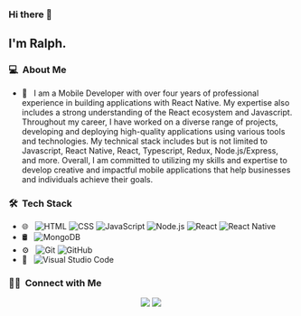 ### Hi there 👋

<h2>I'm Ralph.</h2>

<h3> 💻 &nbsp;About Me </h3>

- 🤔 &nbsp; I am a Mobile Developer with over four years of professional experience in building applications with React Native. My expertise also includes a strong understanding of the React ecosystem and Javascript.
Throughout my career, I have worked on a diverse range of projects, developing and deploying high-quality applications using various tools and technologies. My technical stack includes but is not limited to Javascript, React Native, React, Typescript, Redux, Node.js/Express, and more.
Overall, I am committed to utilizing my skills and expertise to develop creative and impactful mobile applications that help businesses and individuals achieve their goals.

<h3> 🛠 &nbsp;Tech Stack</h3>

- 🌐 &nbsp;
  ![HTML](https://img.shields.io/badge/-HTML-333333?style=flat&logo=HTML5)
  ![CSS](https://img.shields.io/badge/-CSS-333333?style=flat&logo=CSS3&logoColor=1572B6)
  ![JavaScript](https://img.shields.io/badge/-JavaScript-333333?style=flat&logo=javascript)
  ![Node.js](https://img.shields.io/badge/-Node.js-333333?style=flat&logo=node.js)
  ![React](https://img.shields.io/badge/-React-333333?style=flat&logo=react)
  ![React Native](https://img.shields.io/badge/-React_native-333333?style=flat&logo=react)
- 🛢 &nbsp;
  ![MongoDB](https://img.shields.io/badge/-MongoDB-333333?style=flat&logo=mongodb)
- ⚙️ &nbsp;
  ![Git](https://img.shields.io/badge/-Git-333333?style=flat&logo=git)
  ![GitHub](https://img.shields.io/badge/-GitHub-333333?style=flat&logo=github)
- 🔧 &nbsp;
  ![Visual Studio Code](https://img.shields.io/badge/-Visual%20Studio%20Code-333333?style=flat&logo=visual-studio-code&logoColor=007ACC)


<h3> 🤝🏻 &nbsp;Connect with Me </h3>

<p align="center">
<a href="https://www.linkedin.com/in/ralphhossepian/"><img src="https://img.shields.io/badge/-Ralph%20Hossepian-0077B5?style=flat-square&logo=Linkedin&logoColor=white"/></a>
<a href="mailto:ralphhossepian@gmail.com"><img src="https://img.shields.io/badge/-ralphhossepian@gmail.com-D14836?style=flat-square&logo=Gmail&logoColor=white"/></a>

<!--
**ralphhovsepian/ralphhovsepian** is a ✨ _special_ ✨ repository because its `README.md` (this file) appears on your GitHub profile.
